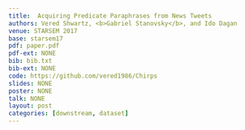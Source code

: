 ```yaml
---
title:  Acquiring Predicate Paraphrases from News Tweets
authors: Vered Shwartz, <b>Gabriel Stanovsky</b>, and Ido Dagan
venue: STARSEM 2017
base: starsem17
pdf: paper.pdf
pdf-ext: NONE
bib: bib.txt
bib-ext: NONE
code: https://github.com/vered1986/Chirps
slides: NONE
poster: NONE
talk: NONE
layout: post
categories: [downstream, dataset]
---
```

